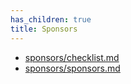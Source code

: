 ```yaml
---
has_children: true
title: Sponsors
---
```


- [sponsors/checklist.md](checklist.md)
- [sponsors/sponsors.md](sponsors.md)
